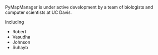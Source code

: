 PyMapManager is under active development by a team of biologists and computer scientists at UC Davis.

Including

 - Robert
 - Vasudha
 - Johnson
 - Suhayb